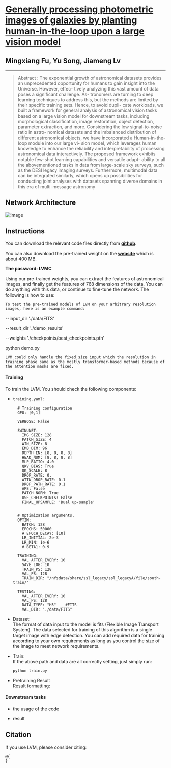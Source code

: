 # [Generally processing photometric images of galaxies by planting human-in-the-loop upon a large vision model](https://github.com/Songyu1026/LVM)

## Mingxiang Fu, Yu Song, Jiameng Lv 
***
> Abstract : The exponential growth of astronomical datasets provides an unprecedented
opportunity for humans to gain insight into the Universe. However, effec-
tively analyzing this vast amount of data poses a significant challenge. As-
tronomers are turning to deep learning techniques to address this, but the
methods are limited by their specific training sets. Hence, to avoid dupli-
cate workloads, we built a framework for general analysis of astronomical
vision tasks based on a large vision model for downstream tasks, including
morphological classification, image restoration, object detection, parameter
extraction, and more. Considering the low signal-to-noise ratio in astro-
nomical datasets and the imbalanced distribution of different astronomical
objects, we have incorporated a Human-in-the-loop module into our large vi-
sion model, which leverages human knowledge to enhance the reliability and
interpretability of processing astronomical data interactively. The proposed
framework exhibits notable few-shot learning capabilities and versatile adapt-
ability to all the abovementioned tasks in data from large-scale sky surveys,
such as the DESI legacy imaging surveys. Furthermore, multimodal data
can be integrated similarly, which opens up possibilities for conducting joint
analyses with datasets spanning diverse domains in this era of multi-message
astronomy

## Network Architecture  
![image](https://github.com/Songyu1026/LVM/blob/main/Structure%20of%20the%20LVM.png)
## Instructions  
You can download the relevant code files directly from [**github**](https://github.com/Songyu1026/LVM).  

You can also download the pre-trained weight on the [**website**](https://pan.baidu.com/s/1Q8G8gMTzJc7Q2NfRULr60Q?pwd=LVMC )  which is about 400 MB.

**The password: LVMC**

Using our pre-trained weights, you can extract the features of astronomical images, and finally get the features of 768 dimensions of the data. You can do anything with this data, or continue to fine-tune the network. The following is how to use:
```
To test the pre-trained models of LVM on your arbitrary resolution images, here is an example command:
```
--input_dir './data/FITS' 

--result_dir './demo_results' 

--weights './checkpoints/best_checkpoints.pth'

python demo.py 
```
LVM could only handle the fixed size input which the resolution in training phase same as the mostly transformer-based methods because of the attention masks are fixed. 
```

####  Training 
To train the LVM. You should check the following components:  
- `training.yaml`:  
  ```
    # Training configuration
    GPU: [0,1]
    
    VERBOSE: False
    
    SWINUNET:
      IMG_SIZE: 128
      PATCH_SIZE: 4
      WIN_SIZE: 8
      EMB_DIM: 96
      DEPTH_EN: [8, 8, 8, 8]
      HEAD_NUM: [8, 8, 8, 8]
      MLP_RATIO: 4.0
      QKV_BIAS: True
      QK_SCALE: 8
      DROP_RATE: 0.
      ATTN_DROP_RATE: 0.1
      DROP_PATH_RATE: 0.1
      APE: False
      PATCH_NORM: True
      USE_CHECKPOINTS: False
      FINAL_UPSAMPLE: 'Dual up-sample'


    # Optimization arguments.
    OPTIM:
      BATCH: 128
      EPOCHS: 50000
      # EPOCH_DECAY: [10]
      LR_INITIAL: 2e-3
      LR_MIN: 1e-6
      # BETA1: 0.9
    
    TRAINING:
      VAL_AFTER_EVERY: 10
      SAVE_LOG: 10
      TRAIN_PS: 128
      VAL_PS: 128
      TRAIN_DIR: "/nfsdata/share/ssl_legacy/ssl_legacyA/file/south-train/"
    
    TESTING:
      VAL_AFTER_EVERY: 10
      VAL_PS: 128
      DATA_TYPE: "H5"    #FITS
      VAL_DIR: "./data/FITS"
  ```
- Dataset:  
  The format of data input to the model is fits (Flexible Image Transport System). The data selected for training of this algorithm is a single target image with edge detection. You can add required data for training according to your own requirements as long as you control the size of the image to meet network requirements.
  
- Train:  
  If the above path and data are all correctly setting, just simply run:  
  ```
  python train.py
  ```  
- Pretraining Result  
Result formatting: 

#### Downstream tasks 
- the usage of the code

- result


## Citation  
If you use LVM, please consider citing:  
```
@{
}
```



